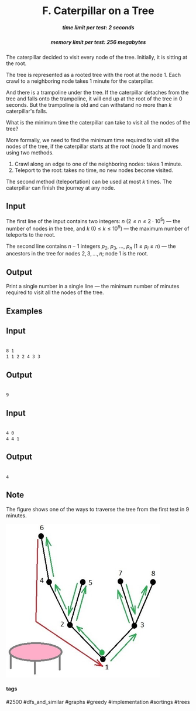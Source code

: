 <h1 style='text-align: center;'> F. Caterpillar on a Tree</h1>

<h5 style='text-align: center;'>time limit per test: 2 seconds</h5>
<h5 style='text-align: center;'>memory limit per test: 256 megabytes</h5>

The caterpillar decided to visit every node of the tree. Initially, it is sitting at the root.

The tree is represented as a rooted tree with the root at the node $1$. Each crawl to a neighboring node takes $1$ minute for the caterpillar. 

And there is a trampoline under the tree. If the caterpillar detaches from the tree and falls onto the trampoline, it will end up at the root of the tree in $0$ seconds. But the trampoline is old and can withstand no more than $k$ caterpillar's falls.

What is the minimum time the caterpillar can take to visit all the nodes of the tree?

More formally, we need to find the minimum time required to visit all the nodes of the tree, if the caterpillar starts at the root (node $1$) and moves using two methods.

1. Crawl along an edge to one of the neighboring nodes: takes $1$ minute.
2. Teleport to the root: takes no time, no new nodes become visited.

The second method (teleportation) can be used at most $k$ times. The caterpillar can finish the journey at any node.

## Input

The first line of the input contains two integers: $n$ ($2 \le n \le 2\cdot 10^5$) — the number of nodes in the tree, and $k$ ($0 \le k \le 10^9$) — the maximum number of teleports to the root.

The second line contains $n-1$ integers $p_2$, $p_3$, ..., $p_n$ ($1 \le p_i \le n$) — the ancestors in the tree for nodes $2, 3, \ldots, n$; node $1$ is the root.

## Output

Print a single number in a single line — the minimum number of minutes required to visit all the nodes of the tree.

## Examples

## Input


```

8 1
1 1 2 2 4 3 3

```
## Output


```

9

```
## Input


```

4 0
4 4 1

```
## Output


```

4

```
## Note

The figure shows one of the ways to traverse the tree from the first test in 9 minutes. 

 ![](images/b0546383764be829f89854cdfe48f26a671d9c3a.png) 

#### tags 

#2500 #dfs_and_similar #graphs #greedy #implementation #sortings #trees 